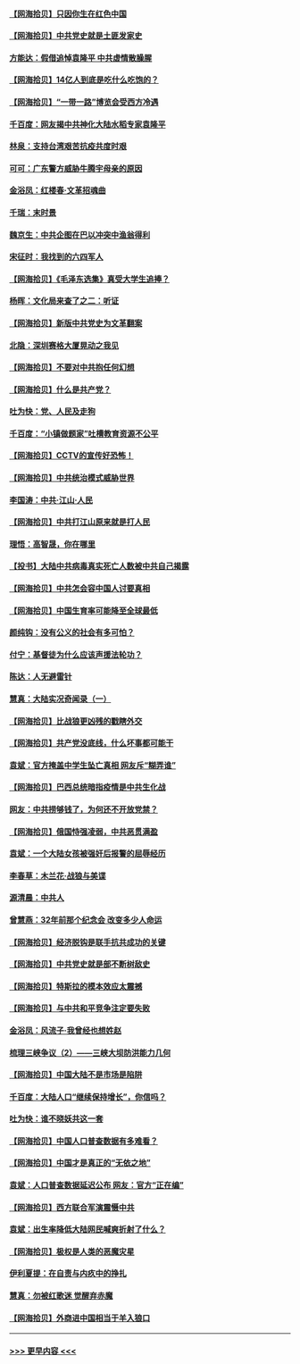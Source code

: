 #### [【网海拾贝】只因你生在红色中国](../pages/nsc993/n12979096.md?t=05281451) 
#### [【网海拾贝】中共党史就是土匪发家史](../pages/nsc993/n12976478.md?t=05281451) 
#### [方能达：假借追悼袁隆平 中共虚情散臊腥](../pages/nsc993/n12976396.md?t=05281451) 
#### [【网海拾贝】14亿人到底是吃什么吃饱的？](../pages/nsc993/n12974125.md?t=05281451) 
#### [【网海拾贝】“一带一路”博览会受西方冷遇](../pages/nsc993/n12971787.md?t=05281451) 
#### [千百度：网友揭中共神化大陆水稻专家袁隆平](../pages/nsc993/n12971733.md?t=05281451) 
#### [林泉：支持台湾艰苦抗疫共度时艰](../pages/nsc993/n12971350.md?t=05281451) 
#### [可可：广东警方威胁牛腾宇母亲的原因](../pages/nsc993/n12971100.md?t=05281451) 
#### [金浴凤：红楼春·文革招魂曲](../pages/nsc993/n12970354.md?t=05281451) 
#### [千瑞：末时景](../pages/nsc993/n12970337.md?t=05281451) 
#### [魏京生：中共企图在巴以冲突中渔翁得利](../pages/nsc993/n12970286.md?t=05281451) 
#### [宋征时：我找到的六四军人](../pages/nsc993/n12970213.md?t=05281451) 
#### [【网海拾贝】《毛泽东选集》真受大学生追捧？](../pages/nsc993/n12968779.md?t=05281451) 
#### [杨晖：文化局来查了之二：听证](../pages/nsc993/n12966528.md?t=05281451) 
#### [【网海拾贝】新版中共党史为文革翻案](../pages/nsc993/n12967526.md?t=05281451) 
#### [北隐：深圳赛格大厦晃动之我见](../pages/nsc993/n12967393.md?t=05281451) 
#### [【网海拾贝】不要对中共抱任何幻想](../pages/nsc993/n12965222.md?t=05281451) 
#### [【网海拾贝】什么是共产党？](../pages/nsc993/n12962781.md?t=05281451) 
#### [吐为快：党、人民及走狗](../pages/nsc993/n12962747.md?t=05281451) 
#### [千百度：“小镇做题家”吐槽教育资源不公平](../pages/nsc993/n12962705.md?t=05281451) 
#### [【网海拾贝】CCTV的宣传好恐怖！](../pages/nsc993/n12959984.md?t=05281451) 
#### [【网海拾贝】中共统治模式威胁世界](../pages/nsc993/n12957622.md?t=05281451) 
#### [李国涛：中共‧江山‧人民](../pages/nsc993/n12957502.md?t=05281451) 
#### [【网海拾贝】中共打江山原来就是打人民](../pages/nsc993/n12954345.md?t=05281451) 
#### [理悟：高智晟，你在哪里](../pages/nsc993/n12953115.md?t=05281451) 
#### [【投书】大陆中共病毒真实死亡人数被中共自己揭露](../pages/nsc993/n12953050.md?t=05281451) 
#### [【网海拾贝】中共怎会容中国人讨要真相](../pages/nsc993/n12952161.md?t=05281451) 
#### [【网海拾贝】中国生育率可能降至全球最低](../pages/nsc993/n12948793.md?t=05281451) 
#### [颜纯钩：没有公义的社会有多可怕？](../pages/nsc993/n12947626.md?t=05281451) 
#### [付宁：基督徒为什么应该声援法轮功？](../pages/nsc993/n12947233.md?t=05281451) 
#### [陈达：人无避雷针](../pages/nsc993/n12947098.md?t=05281451) 
#### [慧真：大陆实况奇闻录（一）](../pages/nsc993/n12945811.md?t=05281451) 
#### [【网海拾贝】比战狼更凶残的戳瞎外交](../pages/nsc993/n12945717.md?t=05281451) 
#### [【网海拾贝】共产党没底线，什么坏事都可能干](../pages/nsc993/n12942090.md?t=05281451) 
#### [袁斌：官方掩盖中学生坠亡真相 网友斥“糊弄谁”](../pages/nsc993/n12942029.md?t=05281451) 
#### [【网海拾贝】巴西总统暗指疫情是中共生化战](../pages/nsc993/n12938999.md?t=05281451) 
#### [网友：中共捞够钱了，为何还不开放党禁？](../pages/nsc993/n12938952.md?t=05281451) 
#### [【网海拾贝】俄国恃强凌弱，中共恶贯满盈](../pages/nsc993/n12936626.md?t=05281451) 
#### [袁斌：一个大陆女孩被强奸后报警的屈辱经历](../pages/nsc993/n12936547.md?t=05281451) 
#### [李春草：木兰花·战狼与美谍](../pages/nsc993/n12935995.md?t=05281451) 
#### [源清晨：中共人](../pages/nsc993/n12935589.md?t=05281451) 
#### [曾慧燕：32年前那个纪念会 改变多少人命运](../pages/nsc993/n12934233.md?t=05281451) 
#### [【网海拾贝】经济脱钩是联手抗共成功的关键](../pages/nsc993/n12934176.md?t=05281451) 
#### [【网海拾贝】中共党史就是部不断树敌史](../pages/nsc993/n12932844.md?t=05281451) 
#### [【网海拾贝】特斯拉的模本效应太震撼](../pages/nsc993/n12925626.md?t=05281451) 
#### [【网海拾贝】与中共和平竞争注定要失败](../pages/nsc993/n12923326.md?t=05281451) 
#### [金浴凤：风流子‧我曾经也想姓赵](../pages/nsc993/n12920911.md?t=05281451) 
#### [梳理三峡争议（2）——三峡大坝防洪能力几何](../pages/nsc993/n12920173.md?t=05281451) 
#### [【网海拾贝】中国大陆不是市场是陷阱](../pages/nsc993/n12920143.md?t=05281451) 
#### [千百度：大陆人口“继续保持增长”，你信吗？](../pages/nsc993/n12918946.md?t=05281451) 
#### [吐为快：谁不晓妖共这一套](../pages/nsc993/n12918941.md?t=05281451) 
#### [【网海拾贝】中国人口普查数据有多难看？](../pages/nsc993/n12917822.md?t=05281451) 
#### [【网海拾贝】中国才是真正的“无依之地”](../pages/nsc993/n12915845.md?t=05281451) 
#### [袁斌：人口普查数据延迟公布 网友：官方“正在编”](../pages/nsc993/n12915748.md?t=05281451) 
#### [【网海拾贝】西方联合军演震慑中共](../pages/nsc993/n12913466.md?t=05281451) 
#### [袁斌：出生率降低大陆网民喊爽折射了什么？](../pages/nsc993/n12913365.md?t=05281451) 
#### [【网海拾贝】极权是人类的恶魔灾星](../pages/nsc993/n12910697.md?t=05281451) 
#### [伊利夏提：在自责与内疚中的挣扎](../pages/nsc993/n12910493.md?t=05281451) 
#### [慧真：勿被红歌迷 觉醒弃赤魔](../pages/nsc993/n12910485.md?t=05281451) 
#### [【网海拾贝】外商进中国相当于羊入狼口](../pages/nsc993/n12908274.md?t=05281451) 

----
#### [ >>> 更早内容 <<< ](../indexes/nsc993-earlier.md)

